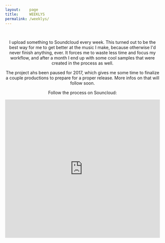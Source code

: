 ```yaml
---
layout:    page
title:     WEEKLYS
permalink: /weeklys/
---
```

<div align="center">

<br>
<p>I upload something to Soundcloud every week. This turned out to be the best way for me to get better at the music I make, because otherwise I'd never finish anything, ever. It forces me to waste less time and focus my workflow, and after a month I end up with some cool samples that were created in the process as well.
</p>
<p>The project ahs been paused for 2017, which gives me some time to finalize a couple productions to prepare for a proper release. More infos on that will follow soon.</p>

<p>Follow the process on Souncloud:</p>

<iframe width="100%" height="450" scrolling="no" frameborder="no" src="https://w.soundcloud.com/player/?url=https%3A//api.soundcloud.com/playlists/348298689&amp;color=383f51&amp;auto_play=false&amp;theme_color=383f51&amp;hide_related=false&amp;show_comments=true&amp;show_user=true&amp;show_reposts=false"></iframe>